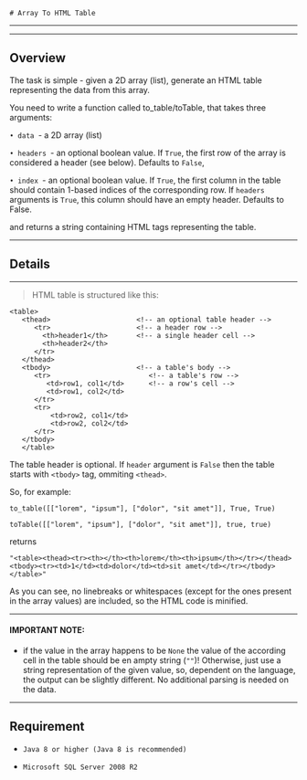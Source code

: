     # Array To HTML Table

---- 

----
## Overview
The task is simple - given a 2D array (list), generate an HTML table representing the data from this array.

You need to write a function called to_table/toTable, that takes three arguments:

`• data `- a 2D array (list)

`• headers `- an optional boolean value. If `True`, the first row of the array is considered a header (see below). Defaults to `False`,

`• index `- an optional boolean value. If `True`, the first column in the table should contain 1-based indices of the corresponding row. If `headers` arguments is `True`, this column should have an empty header. Defaults to False.

and returns a string containing HTML tags representing the table.


----
## Details

----

>HTML table is structured like this: 

    <table>                                
       <thead>                     <!-- an optional table header -->    
          <tr>                     <!-- a header row -->
            <th>header1</th>       <!-- a single header cell -->
            <th>header2</th>
          </tr>                               
       </thead>                           
       <tbody>                     <!-- a table's body -->
          <tr>                        <!-- a table's row -->
             <td>row1, col1</td>      <!-- a row's cell -->
             <td>row1, col2</td>
          </tr>
          <tr>
              <td>row2, col1</td>
              <td>row2, col2</td>
          </tr>                                     
       </tbody>                               
       </table> 
The table header is optional. If `header` argument is `False` then the table starts with `<tbody>` tag, ommiting `<thead>`.

So, for example: 

`to_table([["lorem", "ipsum"], ["dolor", "sit amet"]], True, True)`

`toTable([["lorem", "ipsum"], ["dolor", "sit amet"]], true, true) `

returns

`"<table><thead><tr><th></th><th>lorem</th><th>ipsum</th></tr></thead><tbody><tr><td>1</td><td>dolor</td><td>sit amet</td></tr></tbody></table>"`

As you can see, no linebreaks or whitespaces (except for the ones present in the array values) are included, so the HTML code is minified.

----
#### IMPORTANT NOTE: 
* if the value in the array happens to be `None` the value of the according cell in the table should be en ampty string (`""`)! Otherwise, just use a string representation of the given value, so, dependent on the language, the output can be slightly different. No additional parsing is needed on the data.

----
## Requirement
* `Java 8 or higher (Java 8 is recommended)`

* `Microsoft SQL Server 2008 R2`

    
